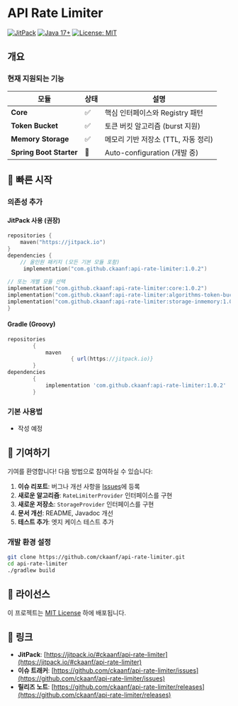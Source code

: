 # API Rate Limiter


[![JitPack](https://jitpack.io/v/ckaanf/api-rate-limiter.svg)](https://jitpack.io/#ckaanf/api-rate-limiter)
[![Java 17+](https://img.shields.io/badge/Java-17%2B-blue.svg)](https://openjdk.java.net/projects/jdk/17/)
[![License: MIT](https://img.shields.io/badge/License-MIT-yellow.svg)](https://opensource.org/licenses/MIT)

## 개요



### 현재 지원되는 기능

| 모듈 | 상태 | 설명 |
|------|------|------|
| **Core** | ✅ | 핵심 인터페이스와 Registry 패턴 |
| **Token Bucket** | ✅ | 토큰 버킷 알고리즘 (burst 지원) |
| **Memory Storage** | ✅ | 메모리 기반 저장소 (TTL, 자동 정리) |
| **Spring Boot Starter** | 🚧 | Auto-configuration (개발 중) |

## 🚀 빠른 시작

### 의존성 추가

#### JitPack 사용 (권장)
```kotlin 
repositories { 
    maven("https://jitpack.io") 
}
dependencies { 
    // 올인원 패키지 (모든 기본 모듈 포함) 
     implementation("com.github.ckaanf:api-rate-limiter:1.0.2")
    
// 또는 개별 모듈 선택
implementation("com.github.ckaanf:api-rate-limiter:core:1.0.2")
implementation("com.github.ckaanf:api-rate-limiter:algorithms-token-bucket:1.0.2")
implementation("com.github.ckaanf:api-rate-limiter:storage-inmemory:1.0.2")
}
``` 

#### Gradle (Groovy)
```groovy 
repositories 
        { 
            maven 
                    { url(https://jitpack.io)} 
        }
dependencies 
        { 
            implementation 'com.github.ckaanf:api-rate-limiter:1.0.2' 
        }
```

### 기본 사용법


- 작성 예정

## 🤝 기여하기

기여를 환영합니다! 다음 방법으로 참여하실 수 있습니다:

1. **이슈 리포트**: 버그나 개선 사항을 [Issues](https://github.com/ckaanf/api-rate-limiter/issues)에 등록
2. **새로운 알고리즘**: `RateLimiterProvider` 인터페이스를 구현
3. **새로운 저장소**: `StorageProvider` 인터페이스를 구현
4. **문서 개선**: README, Javadoc 개선
5. **테스트 추가**: 엣지 케이스 테스트 추가

### 개발 환경 설정

```bash
git clone https://github.com/ckaanf/api-rate-limiter.git
cd api-rate-limiter
./gradlew build
```

## 📄 라이선스
이 프로젝트는 [MIT License](LICENSE) 하에 배포됩니다.
## 🔗 링크
- **JitPack**: [https://jitpack.io/#ckaanf/api-rate-limiter](https://jitpack.io/#ckaanf/api-rate-limiter)
- **이슈 트래커**: [https://github.com/ckaanf/api-rate-limiter/issues](https://github.com/ckaanf/api-rate-limiter/issues)
- **릴리즈 노트**: [https://github.com/ckaanf/api-rate-limiter/releases](https://github.com/ckaanf/api-rate-limiter/releases)


